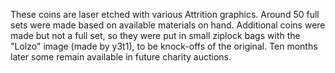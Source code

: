These coins are laser etched with various Attrition graphics. Around 50 full sets were 
made based on available materials on hand. Additional coins were made but not a full 
set, so they were put in small ziplock bags with the "Lolzo" image (made by y3t1), to 
be knock-offs of the original. Ten months later some remain available in future charity
auctions.
